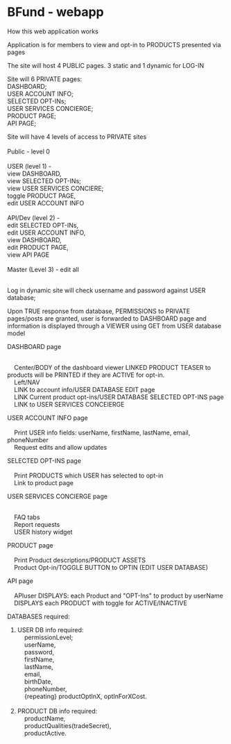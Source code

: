# BFund - webapp

How this web application works

Application is for members to view and opt-in to PRODUCTS presented via pages

The site will host 4 PUBLIC pages. 3 static and 1 dynamic for LOG-IN

Site will 6 PRIVATE pages:<br>
DASHBOARD;<br>
USER ACCOUNT INFO;<br>
SELECTED OPT-INs;<br>
USER SERVICES CONCIERGE;<br>
PRODUCT PAGE;<br>
API PAGE;<br>

Site will have 4 levels of access to PRIVATE sites<br><br>
Public - level 0<br><br>
USER (level 1) - <br>view DASHBOARD, <br>view SELECTED OPT-INs; <br>view USER SERVICES CONCIERE; <br>toggle PRODUCT PAGE, <br>edit USER ACCOUNT INFO<br><br>
API/Dev (level 2) - <br>edit SELECTED OPT-INs, <br>edit USER ACCOUNT INFO, <br>view DASHBOARD, <br>edit PRODUCT PAGE, <br>view API PAGE<br><br>
Master (Level 3) - edit all<br><br>

Log in dynamic site will check username and password against USER database;

Upon TRUE response from database, PERMISSIONS to PRIVATE pages/posts are granted, user is forwarded to DASHBOARD page and information is displayed through a VIEWER using GET from USER database model

DASHBOARD page<br><br>

  &nbsp;&nbsp;&nbsp;&nbsp;Center/BODY of the dashboard viewer LINKED PRODUCT TEASER to products will be PRINTED if they are ACTIVE for opt-in.<br>
  &nbsp;&nbsp;&nbsp;&nbsp;Left/NAV <br>
  &nbsp;&nbsp;&nbsp;&nbsp;LINK to account info/USER DATABASE EDIT page<br>
  &nbsp;&nbsp;&nbsp;&nbsp;LINK Current product opt-ins/USER DATABASE SELECTED OPT-INS page<br>
  &nbsp;&nbsp;&nbsp;&nbsp;LINK to USER SERVICES CONCEIERGE <br>

USER ACCOUNT INFO page<br><br>
&nbsp;&nbsp;&nbsp;&nbsp;Print USER info fields: userName, firstName, lastName, email, phoneNumber<br>
&nbsp;&nbsp;&nbsp;&nbsp;Request edits and allow updates<br>


SELECTED OPT-INS page<br><br>
&nbsp;&nbsp;&nbsp;&nbsp;Print PRODUCTS which USER has selected to opt-in <br>
&nbsp;&nbsp;&nbsp;&nbsp;Link to product page<br>


USER SERVICES CONCIERGE page <br><br>

&nbsp;&nbsp;&nbsp;&nbsp;FAQ tabs<br>
&nbsp;&nbsp;&nbsp;&nbsp;Report requests<br>
&nbsp;&nbsp;&nbsp;&nbsp;USER history widget<br>

PRODUCT page<br><br>
&nbsp;&nbsp;&nbsp;&nbsp;Print Product descriptions/PRODUCT ASSETS <br>
&nbsp;&nbsp;&nbsp;&nbsp;Product Opt-in/TOGGLE BUTTON to OPTIN (EDIT USER DATABASE)<br>

API page<br><br>
&nbsp;&nbsp;&nbsp;&nbsp;APIuser DISPLAYS: each Product and "OPT-Ins" to product by userName<br>
&nbsp;&nbsp;&nbsp;&nbsp;DISPLAYS each PRODUCT with toggle for ACTIVE/INACTIVE<br>


DATABASES required:
1. USER
  DB info required: <br>&nbsp;&nbsp;&nbsp;&nbsp;permissionLevel; <br>&nbsp;&nbsp;&nbsp;&nbsp;userName, <br>&nbsp;&nbsp;&nbsp;&nbsp;password, <br>&nbsp;&nbsp;&nbsp;&nbsp;firstName, <br>&nbsp;&nbsp;&nbsp;&nbsp;lastName, <br>&nbsp;&nbsp;&nbsp;&nbsp;email, <br>&nbsp;&nbsp;&nbsp;&nbsp;birthDate, <br>&nbsp;&nbsp;&nbsp;&nbsp;phoneNumber, <br>&nbsp;&nbsp;&nbsp;&nbsp;{repeating} productOptInX, optInForXCost.<br><br>
2. PRODUCT
  DB info required: <br>&nbsp;&nbsp;&nbsp;&nbsp;productName, <br>&nbsp;&nbsp;&nbsp;&nbsp;productQualities(tradeSecret), <br>&nbsp;&nbsp;&nbsp;&nbsp;productActive.
